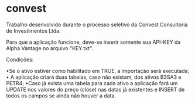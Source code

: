 # convest

Trabalho desenvolvido durante o processo seletivo da Convest Consultoria de Investimentos Ltda.

Para que a aplicação funcione, deve-se inserir somente sua API-KEY da Alpha Vantage no arquivo "KEY.txt".

Condições: 
<h align="justify">

 •<a >Se o ativo estiver como habilitado em TRUE, a importação será executada;</a> 
 •<a > A aplicação criará duas tabelas, caso não existam, dos ativos B3SA3 e PETR4;</a>
 •<a >Caso já exista uma tabela para cada ativo a aplicação fará um UPDATE nos valores do preço (close) nas datas já existentes e INSERT de todos os campos se ainda não houver a data.</a>

</p>